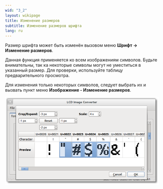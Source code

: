 ```yaml
---
wid: "3_2"
layout: wikipage
title: Изменение размеров
subtitle: Изменение размеров шрифта
lang: ru
---
```

Размер шрифта может быть изменён вызовом меню **Шрифт -> Изменение размеров**.

Данная функция применяется ко всем изображениям символов. Будьте внимательны, так ка некоторые символы могут не уместиться в указанный размер. Для проверки, используйте таблицу предварительного просмотра.

Для изменения только некоторых символов, следует выбрать их и вызвать пункт меню **Изображение - Изменение размеров**.

![Диалог изменения размеров](resize-1.png "Диалог изменения размеров")
